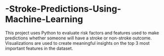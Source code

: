 # -Stroke-Predictions-Using-Machine-Learning
This project uses Python to evaluate risk factors and features used to make 
predictions whether someone will have a stroke or non-stroke outcome. 
Visualizations are used to create meaningful insights on the top 3 most important features in the dataset.
